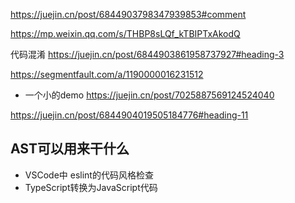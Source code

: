 https://juejin.cn/post/6844903798347939853#comment

https://mp.weixin.qq.com/s/THBP8sLQf_kTBIPTxAkodQ



代码混淆
https://juejin.cn/post/6844903861958737927#heading-3


https://segmentfault.com/a/1190000016231512



- 一个小的demo
https://juejin.cn/post/7025887569124524040


https://juejin.cn/post/6844904019505184776#heading-11

## AST可以用来干什么
- VSCode中 eslint的代码风格检查
- TypeScript转换为JavaScript代码
